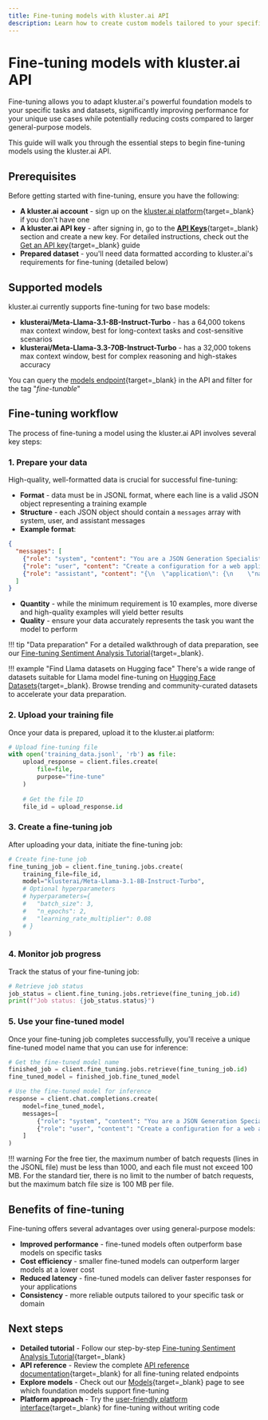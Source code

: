 ```yaml
---
title: Fine-tuning models with kluster.ai API
description: Learn how to create custom models tailored to your specific tasks by fine-tuning foundation models with your own data using the kluster.ai API.
---
```


# Fine-tuning models with kluster.ai API

Fine-tuning allows you to adapt kluster.ai's powerful foundation models to your specific tasks and datasets, significantly improving performance for your unique use cases while potentially reducing costs compared to larger general-purpose models.

This guide will walk you through the essential steps to begin fine-tuning models using the kluster.ai API.

## Prerequisites

Before getting started with fine-tuning, ensure you have the following:

- **A kluster.ai account** - sign up on the [kluster.ai platform](https://platform.kluster.ai/signup){target=\_blank} if you don't have one
- **A kluster.ai API key** - after signing in, go to the [**API Keys**](https://platform.kluster.ai/apikeys){target=\_blank} section and create a new key. For detailed instructions, check out the [Get an API key](https://docs.kluster.ai/get-started/get-api-key/){target=\_blank} guide
- **Prepared dataset** - you'll need data formatted according to kluster.ai's requirements for fine-tuning (detailed below)

## Supported models

kluster.ai currently supports fine-tuning for two base models:

- **klusterai/Meta-Llama-3.1-8B-Instruct-Turbo** - has a 64,000 tokens max context window, best for long-context tasks and cost-sensitive scenarios
- **klusterai/Meta-Llama-3.3-70B-Instruct-Turbo** - has a 32,000 tokens max context window, best for complex reasoning and high-stakes accuracy

You can query the [models endpoint](https://docs.kluster.ai/api-reference/reference/#list-supported-models){target=\_blank} in the API and filter for the tag "_fine-tunable_"

## Fine-tuning workflow

The process of fine-tuning a model using the kluster.ai API involves several key steps:

### 1. Prepare your data

High-quality, well-formatted data is crucial for successful fine-tuning:

- **Format** - data must be in JSONL format, where each line is a valid JSON object representing a training example
- **Structure** - each JSON object should contain a `messages` array with system, user, and assistant messages
- **Example format**:

```json
{
  "messages": [
    {"role": "system", "content": "You are a JSON Generation Specialist. Convert user requests into properly formatted JSON."},
    {"role": "user", "content": "Create a configuration for a web application with name 'TaskMaster', version 1.2.0, and environment set to development."},
    {"role": "assistant", "content": "{\n  \"application\": {\n    \"name\": \"TaskMaster\",\n    \"version\": \"1.2.0\",\n    \"environment\": \"development\"\n  }\n}"}
  ]
}
```

- **Quantity** - while the minimum requirement is 10 examples, more diverse and high-quality examples will yield better results
- **Quality** - ensure your data accurately represents the task you want the model to perform

!!! tip "Data preparation"
    For a detailed walkthrough of data preparation, see our [Fine-tuning Sentiment Analysis Tutorial](https://docs.kluster.ai/tutorials/klusterai-api/finetuning-sent-analysis/#get-the-data){target=\_blank}.


!!! example "Find Llama datasets on Hugging face"
    There's a wide range of datasets suitable for Llama model fine-tuning on [Hugging Face Datasets](https://huggingface.co/datasets?sort=trending&search=llama){target=_blank}. Browse trending and community-curated datasets to accelerate your data preparation.

### 2. Upload your training file

Once your data is prepared, upload it to the kluster.ai platform:

```python
# Upload fine-tuning file
with open('training_data.jsonl', 'rb') as file:
    upload_response = client.files.create(
        file=file,
        purpose="fine-tune"
    )
    
    # Get the file ID
    file_id = upload_response.id
```

### 3. Create a fine-tuning job

After uploading your data, initiate the fine-tuning job:

```python
# Create fine-tune job
fine_tuning_job = client.fine_tuning.jobs.create(
    training_file=file_id,
    model="klusterai/Meta-Llama-3.1-8B-Instruct-Turbo",
    # Optional hyperparameters
    # hyperparameters={
    #   "batch_size": 3,
    #   "n_epochs": 2,
    #   "learning_rate_multiplier": 0.08
    # }
)
```

### 4. Monitor job progress

Track the status of your fine-tuning job:

```python
# Retrieve job status
job_status = client.fine_tuning.jobs.retrieve(fine_tuning_job.id)
print(f"Job status: {job_status.status}")
```

### 5. Use your fine-tuned model

Once your fine-tuning job completes successfully, you'll receive a unique fine-tuned model name that you can use for inference:

```python
# Get the fine-tuned model name
finished_job = client.fine_tuning.jobs.retrieve(fine_tuning_job.id)
fine_tuned_model = finished_job.fine_tuned_model

# Use the fine-tuned model for inference
response = client.chat.completions.create(
    model=fine_tuned_model,
    messages=[
        {"role": "system", "content": "You are a JSON Generation Specialist. Convert user requests into properly formatted JSON."},
        {"role": "user", "content": "Create a configuration for a web application with name 'TaskMaster', version 1.2.0, and environment set to development."}
    ]
)
```

!!! warning
    For the free tier, the maximum number of batch requests (lines in the JSONL file) must be less than 1000, and each file must not exceed 100 MB. For the standard tier, there is no limit to the number of batch requests, but the maximum batch file size is 100 MB per file.

## Benefits of fine-tuning

Fine-tuning offers several advantages over using general-purpose models:

- **Improved performance** - fine-tuned models often outperform base models on specific tasks
- **Cost efficiency** - smaller fine-tuned models can outperform larger models at a lower cost
- **Reduced latency** - fine-tuned models can deliver faster responses for your applications
- **Consistency** - more reliable outputs tailored to your specific task or domain

## Next steps

- **Detailed tutorial** - Follow our step-by-step [Fine-tuning Sentiment Analysis Tutorial](https://docs.kluster.ai/tutorials/klusterai-api/finetuning-sent-analysis/#get-the-data){target=\_blank}
- **API reference** - Review the complete [API reference documentation](/api-reference/reference/){target=\_blank} for all fine-tuning related endpoints
- **Explore models** - Check out our [Models](/get-started/models/){target=\_blank} page to see which foundation models support fine-tuning
- **Platform approach** - Try the [user-friendly platform interface](/get-started/fine-tuning/platform/){target=\_blank} for fine-tuning without writing code
